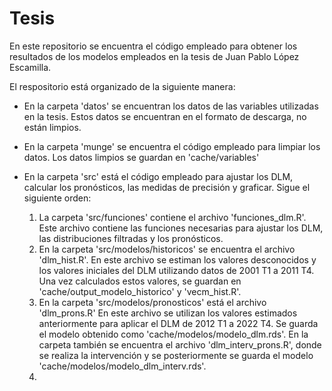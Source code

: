 # Tesis

En este repositorio se encuentra el código empleado para obtener los resultados de los modelos empleados en la tesis de Juan Pablo López Escamilla.

El respositorio está organizado de la siguiente manera:

- En la carpeta 'datos' se encuentran los datos de las variables utilizadas en la tesis. Estos datos se encuentran en el formato de descarga, no están limpios.

- En la carpeta 'munge' se encuentra el código empleado para limpiar los datos. Los datos limpios se guardan en 'cache/variables'

-  En la carpeta 'src' está el código empleado para ajustar los DLM, calcular los pronósticos, las medidas de precisión y graficar. Sigue el siguiente orden:
    1. La carpeta 'src/funciones' contiene el archivo 'funciones_dlm.R'. Este archivo contiene las funciones necesarias para ajustar los DLM, las distribuciones filtradas y los pronósticos.
    2. En la carpeta 'src/modelos/historicos' se encuentra el archivo 'dlm_hist.R'. En este archivo se estiman los valores desconocidos y los valores iniciales del DLM utilizando datos de 2001 T1 a 2011 T4. Una vez calculados estos valores, se guardan en 'cache/output_modelo_historico'  y 'vecm_hist.R'.
    3. En la carpeta 'src/modelos/pronosticos' está el archivo 'dlm_prons.R' En este archivo se utilizan los valores estimados anteriormente para aplicar el DLM de 2012 T1 a 2022 T4. Se guarda el modelo obtenido como 'cache/modelos/modelo_dlm.rds'. En la carpeta también se encuentra el archivo 'dlm_interv_prons.R', donde se realiza la intervención y se posteriormente se guarda el modelo 'cache/modelos/modelo_dlm_interv.rds'.
    4.  
